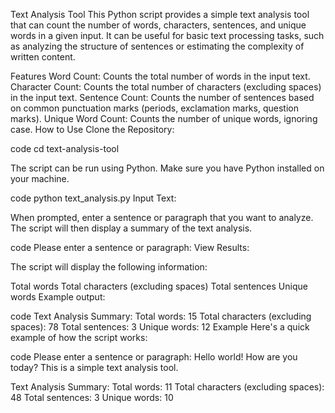 Text Analysis Tool
This Python script provides a simple text analysis tool that can count the number of words, characters, sentences, and unique words in a given input. It can be useful for basic text processing tasks, such as analyzing the structure of sentences or estimating the complexity of written content.

Features
Word Count: Counts the total number of words in the input text.
Character Count: Counts the total number of characters (excluding spaces) in the input text.
Sentence Count: Counts the number of sentences based on common punctuation marks (periods, exclamation marks, question marks).
Unique Word Count: Counts the number of unique words, ignoring case.
How to Use
Clone the Repository:

code
cd text-analysis-tool

The script can be run using Python. Make sure you have Python installed on your machine.

code
python text_analysis.py
Input Text:

When prompted, enter a sentence or paragraph that you want to analyze. The script will then display a summary of the text analysis.

code
Please enter a sentence or paragraph:
View Results:

The script will display the following information:

Total words
Total characters (excluding spaces)
Total sentences
Unique words
Example output:

code
Text Analysis Summary:
Total words: 15
Total characters (excluding spaces): 78
Total sentences: 3
Unique words: 12
Example
Here's a quick example of how the script works:

code
Please enter a sentence or paragraph: Hello world! How are you today? This is a simple text analysis tool.

Text Analysis Summary:
Total words: 11
Total characters (excluding spaces): 48
Total sentences: 3
Unique words: 10
